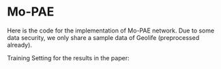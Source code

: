 # Mo-PAE

Here is the code for the implementation of Mo-PAE network.
Due to some data security, we only share a sample data of Geolife (preprocessed already).

Training Setting for the results in the paper:
